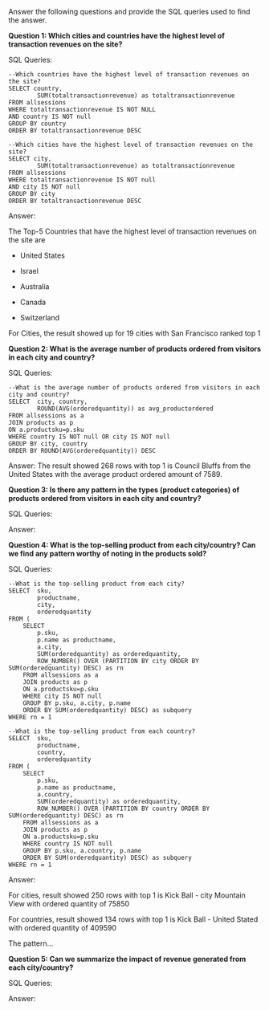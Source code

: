 Answer the following questions and provide the SQL queries used to find the answer.

    
**Question 1: Which cities and countries have the highest level of transaction revenues on the site?**


SQL Queries:
```
--Which countries have the highest level of transaction revenues on the site?
SELECT country, 
		SUM(totaltransactionrevenue) as totaltransactionrevenue
FROM allsessions
WHERE totaltransactionrevenue IS NOT NULL
AND country IS NOT null
GROUP BY country
ORDER BY totaltransactionrevenue DESC
```
```
--Which cities have the highest level of transaction revenues on the site?
SELECT city,
		SUM(totaltransactionrevenue) as totaltransactionrevenue
FROM allsessions
WHERE totaltransactionrevenue IS NOT null
AND city IS NOT null
GROUP BY city
ORDER BY totaltransactionrevenue DESC
```

Answer:

The Top-5 Countries that have the highest level of transaction revenues on the site are
   
   - United States
   
   - Israel
   
   - Australia
   
   - Canada
    
   - Switzerland

For Cities, the result showed up for 19 cities with San Francisco ranked top 1


**Question 2: What is the average number of products ordered from visitors in each city and country?**


SQL Queries:
```
--What is the average number of products ordered from visitors in each city and country?
SELECT  city, country,
		ROUND(AVG(orderedquantity)) as avg_productordered
FROM allsessions as a
JOIN products as p
ON a.productsku=p.sku
WHERE country IS NOT null OR city IS NOT null
GROUP BY city, country
ORDER BY ROUND(AVG(orderedquantity)) DESC
```

Answer:
The result showed 268 rows with top 1 is Council Bluffs from the United States with the average product ordered amount of 7589.


**Question 3: Is there any pattern in the types (product categories) of products ordered from visitors in each city and country?**


SQL Queries:



Answer:





**Question 4: What is the top-selling product from each city/country? Can we find any pattern worthy of noting in the products sold?**


SQL Queries:
```
--What is the top-selling product from each city? 
SELECT  sku,
		productname,
		city,
		orderedquantity
FROM (
	SELECT
		p.sku,
		p.name as productname,
		a.city,
		SUM(orderedquantity) as orderedquantity,
		ROW_NUMBER() OVER (PARTITION BY city ORDER BY SUM(orderedquantity) DESC) as rn
	FROM allsessions as a
	JOIN products as p
	ON a.productsku=p.sku
	WHERE city IS NOT null
	GROUP BY p.sku, a.city, p.name
	ORDER BY SUM(orderedquantity) DESC) as subquery
WHERE rn = 1
```
```
--What is the top-selling product from each country? 
SELECT  sku,
		productname,
		country,
		orderedquantity
FROM (
	SELECT
		p.sku,
		p.name as productname,
		a.country,
		SUM(orderedquantity) as orderedquantity,
		ROW_NUMBER() OVER (PARTITION BY country ORDER BY SUM(orderedquantity) DESC) as rn
	FROM allsessions as a
	JOIN products as p
	ON a.productsku=p.sku
	WHERE country IS NOT null
	GROUP BY p.sku, a.country, p.name
	ORDER BY SUM(orderedquantity) DESC) as subquery
WHERE rn = 1
```

Answer:

For cities, result showed 250 rows with top 1 is Kick Ball - city Mountain View with ordered quantity of 75850

For countries, result showed 134 rows with top 1 is Kick Ball - United Stated with ordered quantity of 409590

The pattern...


**Question 5: Can we summarize the impact of revenue generated from each city/country?**

SQL Queries:



Answer:







